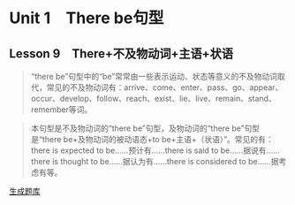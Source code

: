 ﻿ # Unit 1　There be句型
 ## Lesson 9　There+不及物动词+主语+状语
 
> “there be”句型中的“be”常常由一些表示运动、状态等意义的不及物动词取代，常见的不及物动词有：arrive、come、enter、pass、go、appear、occur、develop、follow、reach、exist、lie、live、remain、stand、remember等词。

> 本句型是不及物动词的“there be”句型，及物动词的“there be”句型是“there be+及物动词的被动语态+to be+主语+（状语）”。常见的有：there is expected to be……预计有……there is said to be……据说有……there is thought to be……据认为有……there is considered to be……据考虑有等。


 [生成题库](./question/f009.json)